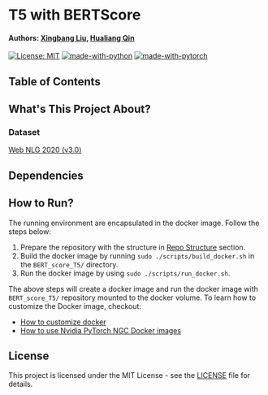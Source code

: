 # T5 with BERTScore
#### Authors: [Xingbang Liu](https://github.com/liux2), [Hualiang Qin](https://github.com/ryanqin)

[![License: MIT](https://img.shields.io/badge/License-MIT-yellow.svg)](https://opensource.org/licenses/MIT)
[![made-with-python](https://img.shields.io/badge/Made%20with-Python-1f425f.svg)](https://www.python.org/)
[![made-with-pytorch](https://img.shields.io/badge/Made%20with-PyTorch-orange)](https://pytorch.org/)

## Table of Contents


## What's This Project About?



### Dataset

[Web NLG 2020 (v3.0)](https://huggingface.co/datasets/web_nlg/tree/main/dummy/release_v3.0_en/0.0.0)


## Dependencies


## How to Run?

The running environment are encapsulated in the docker image. Follow the steps below:

1. Prepare the repository with the structure in
  [Repo Structure](#repo-structure) section.
2. Build the docker image by running `sudo ./scripts/build_docker.sh` in the
  `BERT_score_T5/` directory.
3. Run the docker image by using
  `sudo ./scripts/run_docker.sh`.

The above steps will create a docker image and run the docker image with
`BERT_score_T5/` repository mounted to the docker volume. To learn how to
customize the Docker image, checkout:

- [How to customize docker](https://docs.nvidia.com/ngc/ngc-catalog-user-guide/index.html#custcontdockerfile)
- [How to use Nvidia PyTorch NGC Docker images](https://catalog.ngc.nvidia.com/orgs/nvidia/containers/pytorch)

## License

This project is licensed under the MIT License - see the [LICENSE](LICENSE)
file for details.
